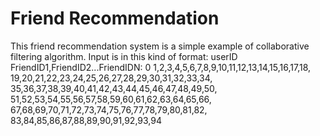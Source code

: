 # Friend Recommendation

This friend recommendation system is a simple example of collaborative filtering algorithm. 
Input is in this kind of format:
	userID FriendID1,FriendID2...FriendIDN:
	0 1,2,3,4,5,6,7,8,9,10,11,12,13,14,15,16,17,18,
	19,20,21,22,23,24,25,26,27,28,29,30,31,32,33,34,
	35,36,37,38,39,40,41,42,43,44,45,46,47,48,49,50,
	51,52,53,54,55,56,57,58,59,60,61,62,63,64,65,66,
	67,68,69,70,71,72,73,74,75,76,77,78,79,80,81,82,
	83,84,85,86,87,88,89,90,91,92,93,94
